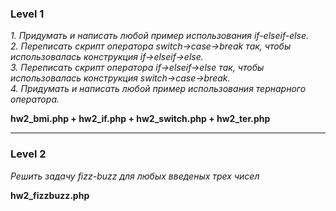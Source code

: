 ### Level 1

*1. Придумать и написать любой пример использования if-elseif-else.*  
*2. Переписать скрипт оператора switch->case->break так, чтобы использовалась конструкция if->elseif->else.*  
*3. Переписать скрипт оператора if->elseif->else так, чтобы использовалась конструкция switch->case->break.*  
*4. Придумать и написать любой пример использования тернарного оператора.*  

__hw2_bmi.php + hw2_if.php + hw2_switch.php + hw2_ter.php__  

-----

### Level 2

*Решить задачу fizz-buzz для любых введеных трех чисел*

__hw2_fizzbuzz.php__